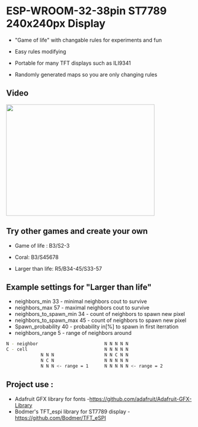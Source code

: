 # ESP-WROOM-32-38pin ST7789 240x240px Display

* "Game of life" with changable rules for experiments and fun 

* Easy rules modifying 

* Portable for many TFT displays such as ILI9341 

* Randomly generated maps so you are only changing rules

## Video

[<img src="https://img.youtube.com/vi/prvvMwUMuO0/hqdefault.jpg" width="400" height="300"
/>](https://www.youtube.com/embed/prvvMwUMuO0)

## Try other games and create your own
* Game of life : B3/S2-3

* Coral: B3/S45678

* Larger than life: R5/B34-45/S33-57

## Example settings for "Larger than life"
* neighbors_min     33 - minimal neighbors cout to survive 
* neighbors_max     57 - maximal neighbors cout to survive
* neighbors_to_spawn_min 34 - count of neighbors to spawn new pixel
* neighbors_to_spawn_max 45 - count of neighbors to spawn new pixel
* Spawn_probability 40 - probability in[%] to spawn in first iterration 
* neighbors_range   5 - range of neighbors around
  
```bash
N - neighbor                         N N N N N
C - cell                             N N N N N
             N N N                   N N C N N
             N C N                   N N N N N
             N N N <- range = 1      N N N N N <- range = 2
```


## Project use :
* Adafruit GFX library for fonts -https://github.com/adafruit/Adafruit-GFX-Library
* Bodmer's TFT_espi library for ST7789 display -https://github.com/Bodmer/TFT_eSPI
